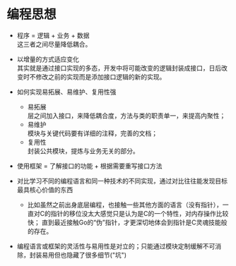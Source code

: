 # 编程思想

+ 程序 = 逻辑 + 业务 + 数据  
  这三者之间尽量降低耦合。
  
+ 以增量的方式适应变化  
  其实就是通过接口实现的多态，开发中将可能改变的逻辑封装成接口，日后改变时不修改之前的实现而是添加接口逻辑的新的实现。

+ 如何实现易拓展、易维护、复用性强  
  - 易拓展  
    层之间加入接口，来降低耦合度，方法与类的职责单一，来提高内聚性；
  - 易维护  
    模块与关键代码要有详细的注释，完善的文档；
  - 复用性  
    封装公共模块，提炼与业务无关的部分。

+ 使用框架 = 了解接口的功能 + 根据需要重写接口方法

+ 对比学习不同的编程语言和同一种技术的不同实现，通过对比往往能发现目标最具核心价值的东西
  - 比如虽然之前出身底层编程，也接触一些其他方面的语言（没有指针），一直对C的指针的移位没太大感觉只是认为是C的一个特性，对内存操作比较快；
    直到最近接触Go的“伪”指针，才更深切地体会到指针是C灵魂技能般的存在。
  
+ 编程语言或框架的灵活性与易用性是对立的；只能通过模块定制缓解不可消除，封装易用但也隐藏了很多细节("坑")
